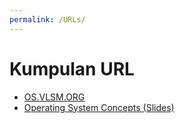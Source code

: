 ```yaml
---
permalink: /URLs/
---
```


# Kumpulan URL

* [OS.VLSM.ORG](https://os.vlsm.org/)
* [Operating System Concepts (Slides)](https://www.os-book.com/OS10/slide-dir/)
